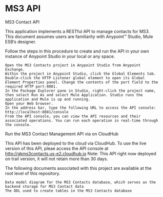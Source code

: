 # MS3 API
MS3 Contact API

This application implements a RESTful API to manage contacts for MS3.
This document assumes users are familiarity with Anypoint™ Studio, Mule ESB’s designer. 

Follow the steps in this procedure to create and run the API in your own instance of Anypoint Studio in your local or any space.

    Open the MS3 Contacts project in Anypoint Studio from Anypoint Exchange.
    Within the project in Anypoint Studio, click the Global Elements tab. Double-click the HTTP Listener global element to open its Global Element Properties panel. Change the contents of the port field to the required HTTP port-8081.
    In the Package Explorer pane in Studio, right-click the project name, then select Run As and select Mule Application. Studio runs the application and Mule is up and running.
    Open your Web browser.
    In the address bar, type the following URL to access the API console: http://localhost:8081/console
    From the API console, you can view the API resources and their associated operations. You can run each operation in real-time through the console.

Run the MS3 Contact Management API via on CloudHub

This API has been deployed to the cloud via CloudHub. To use the live version of this API, pleae access the API console at http://gkms3contacts.us-e2.cloudhub.io
Note: This API right now deployed on trail version, it will not retain more than 30 days.

The following documents associated with this project are available at the root level of this repository.

    Data model diagram for the MS3 Contacts database, which serves as the backend storage for MS3 Contact data
    The DDL used to create tables in the MS3 Contacts database
